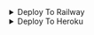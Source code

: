 <details><summary>Deploy To Railway</summary>
<p>
<br>
<a href="https://railway.app/new/template/">
  <img src="https://railway.app/button.svg" alt="Deploy">
</a>
</p>
</details>

<details><summary>Deploy To Heroku</summary>
<p>
<br>
<a href="[https://dashboard.heroku.com/new?template=https://github.com/DX-MODS/SpotifyDL)]">
  <img src="https://www.herokucdn.com/deploy/button.svg" alt="Deploy">
</a>
</p>
</details>



